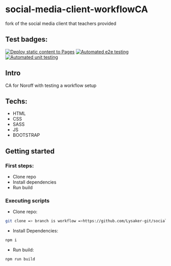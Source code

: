 # social-media-client-workflowCA
fork of the social media client that teachers provided

## Test badges: 
[![Deploy static content to Pages](https://github.com/Lysaker-git/social-media-client-workflowCA/actions/workflows/pages.yml/badge.svg)](https://github.com/Lysaker-git/social-media-client-workflowCA/actions/workflows/pages.yml)
[![Automated e2e testing](https://github.com/Lysaker-git/social-media-client-workflowCA/workflows/cyprus.yml/badge.svg)](https://github.com/Lysaker-git/social-media-client-workflowCA/actions/workflows/cyprus.yml)
[![Automated unit testing](https://github.com/Lysaker-git/social-media-client-workflowCA/actions/workflows/jest.yml/badge.svg)](https://github.com/Lysaker-git/social-media-client-workflowCA/actions/workflows/jest.yml)

## Intro
CA for Noroff with testing a workflow setup

## Techs: 
- HTML
- CSS
- SASS
- JS
- BOOTSTRAP

## Getting started

### First steps: 
* Clone repo
* Install dependencies
* Run build

### Executing scripts

* Clone repo: 
```bash
git clone => branch is workflow =>https://github.com/Lysaker-git/social-media-client-workflowCA.git
```
* Install Dependencies:
```bash
npm i
```
* Run build:
```bash
npm run build
```
